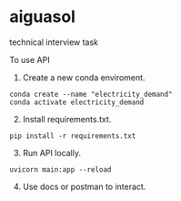 # aiguasol
technical interview task

To use API

1. Create a new conda enviroment.

```
conda create --name "electricity_demand"
conda activate electricity_demand
```

2. Install requirements.txt.

```
pip install -r requirements.txt
```

3. Run API locally.
```
uvicorn main:app --reload
```

4. Use docs or postman to interact.
